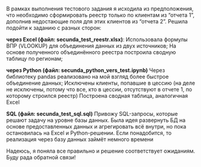 В рамках выполнения тестового задания я исходила из предположения, что необходимо сформировать реестр только по клиентам из “отчета 1”, 
дополнив недостающие поля для этих клиентов из “отчета 2”. Решила подойти к заданию с разных сторон:

**через Excel (файл: secunda_test_reestr.xlsx)**:
  Использовала формулы ВПР (VLOOKUP) для объединения данных из двух источников;
	На основе полученного объединённого реестра построила сводную таблицу по регионам;

**через Python (файл: secunda_python_vers_test.ipynb)**
	Через библиотеку pandas реализовано на мой взгляд более быстрое объединение данных;
	Исключены клиенты, попавшие в цессию (на деле не исключены, потому что все, кто в цессии, отсутствуют в отчете 1, по которому строился реестр)
  Построена сводная таблица, аналогичная Excel

**SQL (файл: secunda_test_sql.sql)**
	Привожу SQL-запросы, которые решают задачу на уровне базы данных.
  Была идея развернуть БД на основе предоставленных данных и агрегировать всё внутри, но пока остановилась на Excel и Python-решении.
	Если понадобится, то реализация через базу данных займёт немного времени

 Надеюсь, я поняла все правильно и решение соответствует ожиданиям. Буду рада обратной связи!
